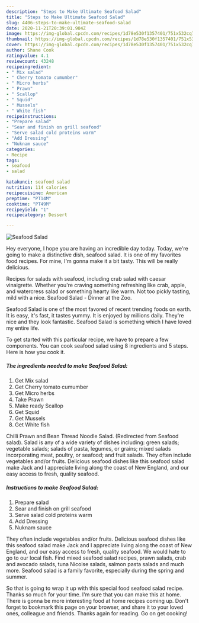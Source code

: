 ```yaml
---
description: "Steps to Make Ultimate Seafood Salad"
title: "Steps to Make Ultimate Seafood Salad"
slug: 4406-steps-to-make-ultimate-seafood-salad
date: 2020-11-21T20:39:01.904Z
image: https://img-global.cpcdn.com/recipes/1d78e530f1357401/751x532cq70/seafood-salad-recipe-main-photo.jpg
thumbnail: https://img-global.cpcdn.com/recipes/1d78e530f1357401/751x532cq70/seafood-salad-recipe-main-photo.jpg
cover: https://img-global.cpcdn.com/recipes/1d78e530f1357401/751x532cq70/seafood-salad-recipe-main-photo.jpg
author: Shane Cook
ratingvalue: 4.1
reviewcount: 43248
recipeingredient:
- " Mix salad"
- " Cherry tomato cumumber"
- " Micro herbs"
- " Prawn"
- " Scallop"
- " Squid"
- " Mussels"
- " White fish"
recipeinstructions:
- "Prepare salad"
- "Sear and finish on grill seafood"
- "Serve salad cold proteins warm"
- "Add Dressing"
- "Nuknam sauce"
categories:
- Recipe
tags:
- seafood
- salad

katakunci: seafood salad 
nutrition: 114 calories
recipecuisine: American
preptime: "PT14M"
cooktime: "PT49M"
recipeyield: "1"
recipecategory: Dessert

---
```



![Seafood Salad](https://img-global.cpcdn.com/recipes/1d78e530f1357401/751x532cq70/seafood-salad-recipe-main-photo.jpg)

Hey everyone, I hope you are having an incredible day today. Today, we're going to make a distinctive dish, seafood salad. It is one of my favorites food recipes. For mine, I'm gonna make it a bit tasty. This will be really delicious.

Recipes for salads with seafood, including crab salad with caesar vinaigrette. Whether you&#39;re craving something refreshing like crab, apple, and watercress salad or something hearty like warm. Not too pickly tasting, mild with a nice. Seafood Salad - Dinner at the Zoo.

Seafood Salad is one of the most favored of recent trending foods on earth. It is easy, it's fast, it tastes yummy. It is enjoyed by millions daily. They're nice and they look fantastic. Seafood Salad is something which I have loved my entire life.


To get started with this particular recipe, we have to prepare a few components. You can cook seafood salad using 8 ingredients and 5 steps. Here is how you cook it.

<!--inarticleads1-->

##### The ingredients needed to make Seafood Salad:

1. Get  Mix salad
1. Get  Cherry tomato cumumber
1. Get  Micro herbs
1. Take  Prawn
1. Make ready  Scallop
1. Get  Squid
1. Get  Mussels
1. Get  White fish


Chilli Prawn and Bean Thread Noodle Salad. (Redirected from Seafood salad). Salad is any of a wide variety of dishes including: green salads; vegetable salads; salads of pasta, legumes, or grains; mixed salads incorporating meat, poultry, or seafood; and fruit salads. They often include vegetables and/or fruits. Delicious seafood dishes like this seafood salad make Jack and I appreciate living along the coast of New England, and our easy access to fresh, quality seafood. 

<!--inarticleads2-->

##### Instructions to make Seafood Salad:

1. Prepare salad
1. Sear and finish on grill seafood
1. Serve salad cold proteins warm
1. Add Dressing
1. Nuknam sauce


They often include vegetables and/or fruits. Delicious seafood dishes like this seafood salad make Jack and I appreciate living along the coast of New England, and our easy access to fresh, quality seafood. We would hate to go to our local fish. Find mixed seafood salad recipes, prawn salads, crab and avocado salads, tuna Nicoise salads, salmon pasta salads and much more. Seafood salad is a family favorite, especially during the spring and summer. 

So that is going to wrap it up with this special food seafood salad recipe. Thanks so much for your time. I'm sure that you can make this at home. There is gonna be more interesting food at home recipes coming up. Don't forget to bookmark this page on your browser, and share it to your loved ones, colleague and friends. Thanks again for reading. Go on get cooking!
